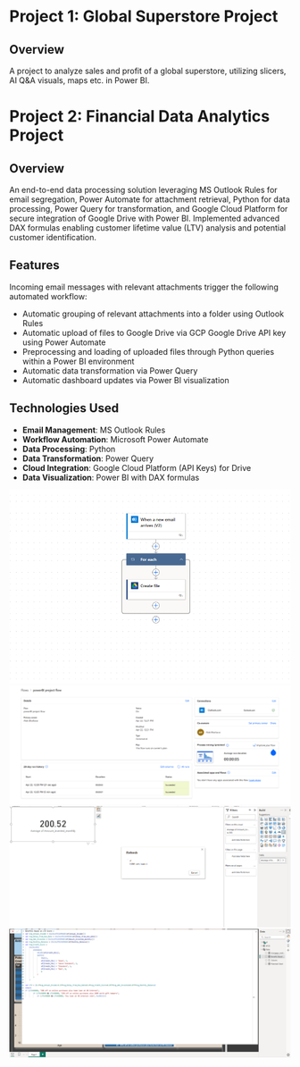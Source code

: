 # Project 1: Global Superstore Project

## Overview
A project to analyze sales and profit of a global superstore, utilizing slicers, AI Q&A visuals, maps etc. in Power BI.



# Project 2: Financial Data Analytics Project

## Overview
An end-to-end data processing solution leveraging MS Outlook Rules for email segregation, Power Automate for attachment retrieval, Python for data processing, Power Query for transformation, and Google Cloud Platform for secure integration of Google Drive with Power BI. 
Implemented advanced DAX formulas enabling customer lifetime value (LTV) analysis and potential customer identification.

## Features
Incoming email messages with relevant attachments trigger the following automated workflow:
- Automatic grouping of relevant attachments into a folder using Outlook Rules
- Automatic upload of files to Google Drive via GCP Google Drive API key using Power Automate
- Preprocessing and loading of uploaded files through Python queries within a Power BI environment
- Automatic data transformation via Power Query
- Automatic dashboard updates via Power BI visualization
  
## Technologies Used
- **Email Management**: MS Outlook Rules
- **Workflow Automation**: Microsoft Power Automate
- **Data Processing**: Python
- **Data Transformation**: Power Query
- **Cloud Integration**: Google Cloud Platform (API Keys) for Drive
- **Data Visualization**: Power BI with DAX formulas

![Power Automate 1](images/power_automate_flow.PNG)
![Power Automate 2](images/power_automate_succeeded.PNG)
![Automatic Dashboard update](images/Auto_Dashboard_Update.PNG)
![DAX Implementation](images/DAX_to_calculate_LTV.PNG)
